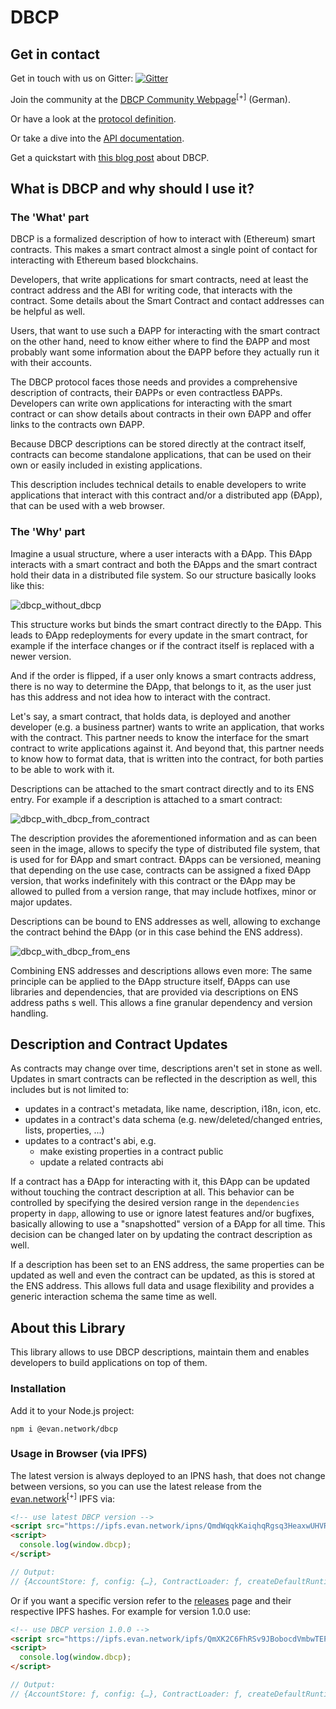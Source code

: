 # DBCP

## Get in contact
Get in touch with us on Gitter: [![Gitter](https://img.shields.io/gitter/room/nwjs/nw.js.svg)](https://gitter.im/evannetwork/dbcp)

Join the community at the [DBCP Community Webpage](https://dbcp.online/)<sup>[+]</sup> (German).

Or have a look at the [protocol definition](https://github.com/evannetwork/dbcp/wiki).

Or take a dive into the [API documentation](https://github.com/evannetwork/dbcp/wiki/API-Documentation).

Get a quickstart with [this blog post](https://medium.com/evan-network/settle-the-unicorns-were-describing-contracts-in-a-generalized-way-5b065ebf4309) about DBCP.


## What is DBCP and why should I use it?
### The 'What' part
DBCP is a formalized description of how to interact with (Ethereum) smart contracts. This makes a smart contract almost a single point of contact for interacting with Ethereum based blockchains.

Developers, that write applications for smart contracts, need at least the contract address and the ABI for writing code, that interacts with the contract. Some details about the Smart Contract and contact addresses can be helpful as well.

Users, that want to use such a ÐAPP for interacting with the smart contract on the other hand, need to know either where to find the ÐAPP and most probably want some information about the ÐAPP before they actually run it with their accounts.

The DBCP protocol faces those needs and provides a comprehensive description of contracts, their ÐAPPs or even contractless ÐAPPs. Developers can write own applications for interacting with the smart contract or can show details about contracts in their own ÐAPP and offer links to the contracts own ÐAPP.

Because DBCP descriptions can be stored directly at the contract itself, contracts can become standalone applications, that can be used on their own or easily included in existing applications.

This description includes technical details to enable developers to write applications that interact with this contract and/or a distributed app (ÐApp), that can be used with a web browser.


### The 'Why' part
Imagine a usual structure, where a user interacts with a ÐApp. This ÐApp interacts with a smart contract and both the ÐApps and the smart contract hold their data in a distributed file system. So our structure basically looks like this:

![dbcp_without_dbcp](https://user-images.githubusercontent.com/1394421/44083003-27db2edc-9fb3-11e8-8507-e97d23871130.png)

This structure works but binds the smart contract directly to the ÐApp. This leads to ÐApp redeployments for every update in the smart contract, for example if the interface changes or if the contract itself is replaced with a newer version.

And if the order is flipped, if a user only knows a smart contracts address, there is no way to determine the ÐApp, that belongs to it, as the user just has this address and not idea how to interact with the contract.

Let's say, a smart contract, that holds data, is deployed and another developer (e.g. a business partner) wants to write an application, that works with the contract. This partner needs to know the interface for the smart contract to write applications against it. And beyond that, this partner needs to know how to format data, that is written into the contract, for both parties to be able to work with it.

Descriptions can be attached to the smart contract directly and to its ENS entry. For example if a description is attached to a smart contract:

![dbcp_with_dbcp_from_contract](https://user-images.githubusercontent.com/1394421/44083021-32212554-9fb3-11e8-89cc-471deb17bd8e.png)

The description provides the aforementioned information and as can been seen in the image, allows to specify the type of distributed file system, that is used for for ÐApp and smart contract. ÐApps can be versioned, meaning that depending on the use case, contracts can be assigned a fixed ÐApp version, that works indefinitely with this contract or the ÐApp may be allowed to pulled from a version range, that may include hotfixes, minor or major updates.

Descriptions can be bound to ENS addresses as well, allowing to exchange the contract behind the ÐApp (or in this case behind the ENS address).

![dbcp_with_dbcp_from_ens](https://user-images.githubusercontent.com/1394421/44083032-39dbcbc8-9fb3-11e8-8ebc-b0bbc7d8f030.png)

Combining ENS addresses and descriptions allows even more: The same principle can be applied to the ÐApp structure itself, ÐApps can use libraries and dependencies, that are provided via descriptions on ENS address paths s well. This allows a fine granular dependency and version handling.


## Description and Contract Updates
As contracts may change over time, descriptions aren't set in stone as well. Updates in smart contracts can be reflected in the description as well, this includes but is not limited to:
- updates in a contract's metadata, like name, description, i18n, icon, etc.
- updates in a contract's data schema (e.g. new/deleted/changed entries, lists, properties, ...)
- updates to a contract's abi, e.g.
  - make existing properties in a contract public
  - update a related contracts abi

If a contract has a ÐApp for interacting with it, this ÐApp can be updated without touching the contract description at all. This behavior can be controlled by specifying the desired version range in the `dependencies` property in `dapp`, allowing to use or ignore latest features and/or bugfixes, basically allowing to use a "snapshotted" version of a ÐApp for all time.
This decision can be changed later on by updating the contract description as well.

If a description has been set to an ENS address, the same properties can be updated as well and even the contract can be updated, as this is stored at the ENS address. This allows full data and usage flexibility and provides a generic interaction schema the same time as well.


## About this Library
This library allows to use DBCP descriptions, maintain them and enables developers to build applications on top of them.


### Installation
Add it to your Node.js project:
```
npm i @evan.network/dbcp
```

### Usage in Browser (via IPFS)
The latest version is always deployed to an IPNS hash, that does not change between versions, so you can use the latest release from the [evan.network](https://evannetwork.github.io/)<sup>[+]</sup> IPFS via:
```html
<!-- use latest DBCP version -->
<script src="https://ipfs.evan.network/ipns/QmdWqqkKaiqhqRgsq3HeaxwUHVREb5HUFF12KBrj3gYbTx"></script>
<script>
  console.log(window.dbcp);
</script>
```
```js
// Output:
// {AccountStore: ƒ, config: {…}, ContractLoader: ƒ, createDefaultRuntime: ƒ, CryptoProvider: ƒ, …}
```
Or if you want a specific version refer to the [releases](https://github.com/evannetwork/dbcp/releases) page and their respective IPFS hashes. For example for version 1.0.0 use:
```html
<!-- use DBCP version 1.0.0 -->
<script src="https://ipfs.evan.network/ipfs/QmXK2C6FhRSv9JBobocdVmbwTEPZaaAq6BaJBQhV52cp7z"></script>
<script>
  console.log(window.dbcp);
</script>
```
```js
// Output:
// {AccountStore: ƒ, config: {…}, ContractLoader: ƒ, createDefaultRuntime: ƒ, CryptoProvider: ƒ, …}
```
